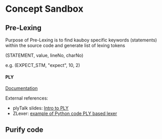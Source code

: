 Concept Sandbox
=================


Pre-Lexing
--------------------------

Purpose of Pre-Lexing is to find kauboy specific keywords (statements) within the source code and generate list of lexing tokens

(STATEMENT, value, lineNo, charNo)

e.g.
(EXPECT_STM, "expect", 10, 2)


#### PLY
[Documentation](http://www.dabeaz.com/ply/ply.html#ply_nn36)

External references:
- plyTalk slides:  [Intro to PLY](http://www.dabeaz.com/ply/PLYTalk.pdf)
- ZLexer: [example of Python code PLY based lexer](https://github.com/woshifyz/zlang/blob/master/zlexer.py)

Purify code
--------------------------
